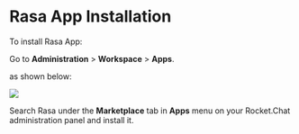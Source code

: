 # Rasa App Installation

To install Rasa App:

Go to **Administration** > **Workspace** > **Apps**.

as shown below:

![](<../../../../.gitbook/assets/2021-11-20\_23-29-48 (1) (1) (1) (1) (12) (10) (1) (1) (1) (8).png>)

Search Rasa under the **Marketplace** tab in **Apps** menu on your Rocket.Chat administration panel and install it.

